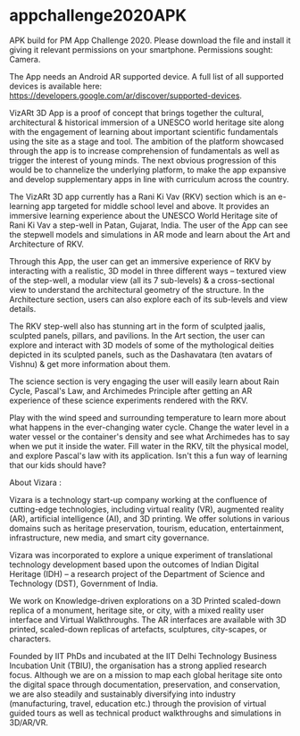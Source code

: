 # appchallenge2020APK
APK build for PM App Challenge 2020.
Please download the file and install it giving it relevant permissions on your smartphone.
Permissions sought: Camera.

The App needs an Android AR supported device. A full list of all supported devices is available here: https://developers.google.com/ar/discover/supported-devices.

VizARt 3D App is a proof of concept that brings together the cultural, architectural & historical immersion of a UNESCO world heritage site along with the engagement of learning about important scientific fundamentals using the site as a stage and tool. The ambition of the platform showcased through the app is to increase comprehension of fundamentals as well as trigger the interest of young minds. The next obvious progression of this would be to channelize the underlying platform, to make the app expansive and develop supplementary apps in line with curriculum across the country.

The VizARt 3D app currently has a Rani Ki Vav (RKV) section which is an e-learning app targeted for middle school level and above. It provides an immersive learning experience about the UNESCO World Heritage site of Rani Ki Vav a step-well in Patan, Gujarat, India. The user of the App can see the stepwell models and simulations in AR mode and learn about the Art and Architecture of RKV. 

Through this App, the user can get an immersive experience of RKV by interacting with a realistic, 3D model in three different ways – textured view of the step-well, a modular view (all its 7 sub-levels) & a cross-sectional view to understand the architectural geometry of the structure. In the Architecture section, users can also explore each of its sub-levels and view details. 

The RKV step-well also has stunning art in the form of sculpted jaalis, sculpted panels, pillars, and pavilions. In the Art section, the user can explore and interact with 3D models of some of the mythological deities depicted in its sculpted panels, such as the Dashavatara (ten avatars of Vishnu) & get more information about them. 

The science section is very engaging the user will easily learn about Rain Cycle, Pascal's Law, and Archimedes Principle after getting an AR experience of these science experiments rendered with the RKV. 

Play with the wind speed and surrounding temperature to learn more about what happens in the ever-changing water cycle.  Change the water level in a water vessel or the container's density and see what Archimedes has to say when we put it inside the water. Fill water in the RKV, tilt the physical model, and explore Pascal's law with its application. Isn't this a fun way of learning that our kids should have? 

About Vizara :

Vizara is a technology start-up company working at the confluence of cutting-edge technologies, including virtual reality (VR), augmented reality (AR), artificial intelligence (AI), and 3D printing. We offer solutions in various domains such as heritage preservation, tourism, education, entertainment, infrastructure, new media, and smart city governance. 

Vizara was incorporated to explore a unique experiment of translational technology development based upon the outcomes of Indian Digital Heritage (IDH) – a research project of the Department of Science and Technology (DST), Government of India.

We work on Knowledge-driven explorations on a 3D Printed scaled-down replica of a monument, heritage site, or city, with a mixed reality user interface and Virtual Walkthroughs.
The AR interfaces are available with 3D printed, scaled-down replicas of artefacts, sculptures, city-scapes, or characters. 

Founded by IIT PhDs and incubated at the IIT Delhi Technology Business Incubation Unit (TBIU), the organisation has a strong applied research focus. Although we are on a mission to map each global heritage site onto the digital space through documentation, preservation, and conservation, we are also steadily and sustainably diversifying into industry (manufacturing, travel, education etc.) through the provision of virtual guided tours as well as technical product walkthroughs and simulations in 3D/AR/VR.
